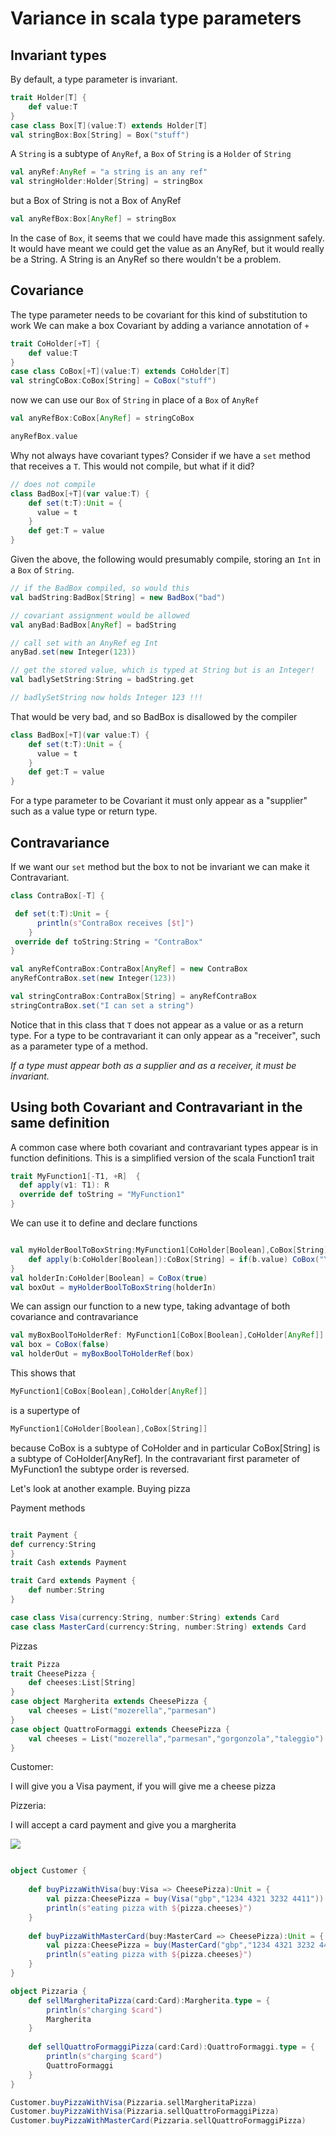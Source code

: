 # Variance in scala type parameters

## Invariant types

By default, a type parameter is invariant.

```scala mdoc
trait Holder[T] {
    def value:T
}
case class Box[T](value:T) extends Holder[T]
val stringBox:Box[String] = Box("stuff")
```

A `String` is a subtype of `AnyRef`, a `Box` of `String` is a `Holder` of `String`
```scala mdoc
val anyRef:AnyRef = "a string is an any ref"
val stringHolder:Holder[String] = stringBox
```

but a Box of String is not a Box of AnyRef
```scala mdoc:fail
val anyRefBox:Box[AnyRef] = stringBox
```

In the case of `Box`, it seems that we could have made this assignment safely.
It would have meant we could get the value as an AnyRef, but it would really be a String.
A String is an AnyRef so there wouldn't be a problem.

## Covariance
The type parameter needs to be covariant for this kind of substitution to work
We can make a box Covariant by adding a variance annotation of `+`

```scala mdoc
trait CoHolder[+T] {
    def value:T
}
case class CoBox[+T](value:T) extends CoHolder[T]
val stringCoBox:CoBox[String] = CoBox("stuff")
```
now we can use our `Box` of `String` in place of a `Box` of `AnyRef`
```scala mdoc
val anyRefBox:CoBox[AnyRef] = stringCoBox

anyRefBox.value
```

Why not always have covariant types?
Consider if we have a `set` method that receives a `T`. 
This would not compile, but what if it did?
```scala
// does not compile
class BadBox[+T](var value:T) {
    def set(t:T):Unit = {
      value = t
    }
    def get:T = value  
}
```
Given the above, the following would presumably compile,
storing an `Int` in a `Box` of `String`.
``` scala
// if the BadBox compiled, so would this
val badString:BadBox[String] = new BadBox("bad")

// covariant assignment would be allowed
val anyBad:BadBox[AnyRef] = badString

// call set with an AnyRef eg Int
anyBad.set(new Integer(123))

// get the stored value, which is typed at String but is an Integer!
val badlySetString:String = badString.get

// badlySetString now holds Integer 123 !!!
```
That would be very bad, and so BadBox is disallowed by the compiler

```scala mdoc:fail
class BadBox[+T](var value:T) {
    def set(t:T):Unit = {
      value = t
    }
    def get:T = value  
}
```

For a type parameter to be Covariant it must only appear as a "supplier" such as a value type or return type.

## Contravariance

If we want our `set` method but the box to not be invariant 
we can make it Contravariant.

```scala mdoc
class ContraBox[-T] {

 def set(t:T):Unit = {
      println(s"ContraBox receives [$t]")
    }
 override def toString:String = "ContraBox"   
}

val anyRefContraBox:ContraBox[AnyRef] = new ContraBox
anyRefContraBox.set(new Integer(123))

val stringContraBox:ContraBox[String] = anyRefContraBox
stringContraBox.set("I can set a string")

```
Notice that in this class that `T` does not appear as a value or
as a return type. 
For a type to be contravariant it 
can only appear as a "receiver", such as a parameter type of a method.

*If a type must appear both as a supplier and as a receiver, it must be invariant.*

## Using both Covariant and Contravariant in the same definition

A common case where both covariant and contravariant types appear is in function definitions.
This is a simplified version of the scala Function1 trait

```scala mdoc
trait MyFunction1[-T1, +R]  {
  def apply(v1: T1): R
  override def toString = "MyFunction1"
}
```
We can use it to define and declare functions
```scala mdoc

val myHolderBoolToBoxString:MyFunction1[CoHolder[Boolean],CoBox[String]] = new MyFunction1[CoHolder[Boolean],CoBox[String]] {
    def apply(b:CoHolder[Boolean]):CoBox[String] = if(b.value) CoBox("Yes!") else CoBox("No!")
}
val holderIn:CoHolder[Boolean] = CoBox(true) 
val boxOut = myHolderBoolToBoxString(holderIn)
```
We can assign our function to a new type, taking advantage of both
covariance and contravariance
```scala mdoc
val myBoxBoolToHolderRef: MyFunction1[CoBox[Boolean],CoHolder[AnyRef]] = myHolderBoolToBoxString
val box = CoBox(false)
val holderOut = myBoxBoolToHolderRef(box)
```
This shows that
```scala
MyFunction1[CoBox[Boolean],CoHolder[AnyRef]]
```
is a supertype of 
```scala
MyFunction1[CoHolder[Boolean],CoBox[String]]
```

because CoBox is a subtype of CoHolder and in particular CoBox[String] is a subtype of CoHolder[AnyRef].
In the contravariant first parameter of MyFunction1 the subtype order is reversed.


Let's look at another example. Buying pizza

Payment methods
```scala mdoc

trait Payment {
def currency:String
}
trait Cash extends Payment

trait Card extends Payment {
    def number:String 
}

case class Visa(currency:String, number:String) extends Card   
case class MasterCard(currency:String, number:String) extends Card   
```

Pizzas
```scala mdoc
trait Pizza
trait CheesePizza {
    def cheeses:List[String]
}
case object Margherita extends CheesePizza {
    val cheeses = List("mozerella","parmesan")
}
case object QuattroFormaggi extends CheesePizza {
    val cheeses = List("mozerella","parmesan","gorgonzola","taleggio")
}

```
Customer:

I will give you a Visa payment, if you will give me a cheese pizza

Pizzeria:

I will accept a card payment and give you a margherita

![](../docs/buypizza.png)

```scala mdoc

object Customer {
 
    def buyPizzaWithVisa(buy:Visa => CheesePizza):Unit = {
        val pizza:CheesePizza = buy(Visa("gbp","1234 4321 3232 4411"))
        println(s"eating pizza with ${pizza.cheeses}")
    }
    
    def buyPizzaWithMasterCard(buy:MasterCard => CheesePizza):Unit = {
        val pizza:CheesePizza = buy(MasterCard("gbp","1234 4321 3232 4411"))
        println(s"eating pizza with ${pizza.cheeses}")
    }
}

object Pizzaria {
    def sellMargheritaPizza(card:Card):Margherita.type = {
        println(s"charging $card")
        Margherita
    }   
    
    def sellQuattroFormaggiPizza(card:Card):QuattroFormaggi.type = {
        println(s"charging $card")
        QuattroFormaggi
    }
}

Customer.buyPizzaWithVisa(Pizzaria.sellMargheritaPizza)
Customer.buyPizzaWithVisa(Pizzaria.sellQuattroFormaggiPizza)
Customer.buyPizzaWithMasterCard(Pizzaria.sellQuattroFormaggiPizza)
```
